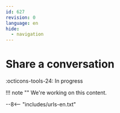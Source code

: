 ```yaml
---
id: 627
revision: 0
language: en
hide:
  - navigation
---
```


# Share a conversation

 :octicons-tools-24: In progress

!!! note ""
     We're working on this content.

--8<-- "includes/urls-en.txt"
